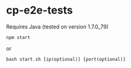 # cp-e2e-tests

Requires Java (tested on version 1.7.0_79)

```
npm start
```

or

```
bash start.sh [ip(optional)] [port(optional)]
```